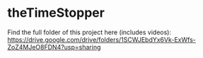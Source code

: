# theTimeStopper
Find the full folder of this project here (includes videos): https://drive.google.com/drive/folders/1SCWJEbdYx6Vk-ExWfs-ZoZ4MJeO8FDN4?usp=sharing

